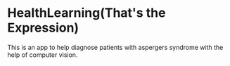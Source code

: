 # HealthLearning(That's the Expression)
This is an app to help diagnose patients with aspergers syndrome with the help of computer vision.
